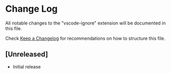 # Change Log

All notable changes to the "vscode-ignore" extension will be documented in this file.

Check [Keep a Changelog](http://keepachangelog.com/) for recommendations on how to structure this file.

## [Unreleased]

- Initial release